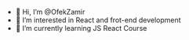 - 👋 Hi, I’m @OfekZamir
- 👀 I’m interested in React and frot-end development
- 🌱 I’m currently learning JS React Course

